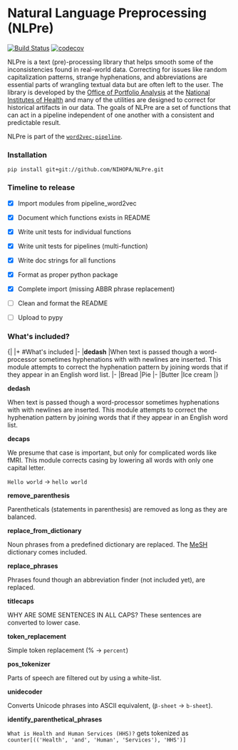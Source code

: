 # Natural Language Preprocessing (NLPre)

[![Build Status](https://travis-ci.org/NIHOPA/NLPre.svg?branch=master)](https://travis-ci.org/NIHOPA/NLPre)
[![codecov](https://codecov.io/gh/NIHOPA/NLPre/branch/master/graph/badge.svg)](https://codecov.io/gh/NIHOPA/NLPre)

NLPre is a text (pre)-processing library that helps smooth some of the inconsistencies found in real-world data.
Correcting for issues like random capitalization patterns, strange hyphenations, and abbreviations are essential parts of wrangling textual data but are often left to the user.
The library is developed by the [Office of Portfolio Analysis](https://dpcpsi.nih.gov/opa/aboutus) at the [National Institutes of Health](https://www.nih.gov/) and many of the utilities are designed to correct for historical artifacts in our data.
The goals of NLPre are a set of functions that can act in a pipeline independent of one another with a consistent and predictable result.

NLPre is part of the [`word2vec-pipeline`](https://github.com/NIHOPA/word2vec_pipeline).

### Installation

    pip install git+git://github.com/NIHOPA/NLPre.git

### Timeline to release

+ [x] Import modules from pipeline_word2vec
+ [x] Document which functions exists in README
+ [x] Write unit tests for individual functions
+ [x] Write unit tests for pipelines (multi-function)
+ [x] Write doc strings for all functions
+ [x] Format as proper python package
+ [x] Complete import (missing ABBR phrase replacement)
+ [ ] Clean and format the README
+ [ ] Upload to pypy


### What's included?

{|
|+ #What's included
|-
|**dedash**
|When text is passed though a word-processor sometimes hyphenations with with newlines are inserted. This module attempts to correct the hyphenation pattern by joining words that if they appear in an English word list.
|-
|Bread
|Pie
|-
|Butter
|Ice cream 
|}

**dedash**

When text is passed though a word-processor sometimes hyphenations with with newlines are inserted. This module attempts to correct the hyphenation pattern by joining words that if they appear in an English word list.

**decaps**

We presume that case is important, but only for complicated words like fMRI.
This module corrects casing by lowering all words with only one capital letter.

`Hello world` -> `hello world`

**remove_parenthesis**

Parentheticals (statements in parenthesis) are removed as long as
they are balanced.

**replace_from_dictionary**

Noun phrases from a predefined dictionary are replaced. The [MeSH](https://www.nlm.nih.gov/mesh/) dictionary comes included.

**replace_phrases**

Phrases found though an abbreviation finder (not included yet), are replaced.

**titlecaps**

WHY ARE SOME SENTENCES IN ALL CAPS? These sentences are converted to lower case.

**token_replacement**

Simple token replacement (% -> `percent`)

**pos_tokenizer**

Parts of speech are filtered out by using a white-list. 

**unidecoder**

Converts Unicode phrases into ASCII equivalent, (`β-sheet` -> `b-sheet`).

**identify_parenthetical_phrases**

`What is Health and Human Services (HHS)?` gets tokenized as `counter[(('Health', 'and', 'Human', 'Services'), 'HHS')]`

